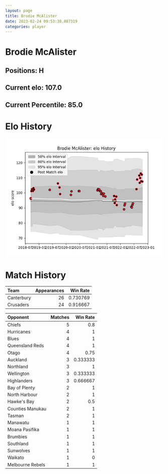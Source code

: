 ```yaml
---  
layout: page  
title: Brodie McAlister  
date: 2023-02-24 09:53:38.887319  
categories: player  
---
```

# Brodie McAlister

## Positions: H

## Current elo: 107.0

## Current Percentile: 85.0

# Elo History


![elo history](history_BrodieMcAlister.png)
# Match History


| Team       |   Appearances |   Win Rate |
|:-----------|--------------:|-----------:|
| Canterbury |            26 |   0.730769 |
| Crusaders  |            24 |   0.916667 |

| Opponent         |   Matches |   Win Rate |
|:-----------------|----------:|-----------:|
| Chiefs           |         5 |   0.8      |
| Hurricanes       |         4 |   1        |
| Blues            |         4 |   1        |
| Queensland Reds  |         4 |   1        |
| Otago            |         4 |   0.75     |
| Auckland         |         3 |   0.333333 |
| Northland        |         3 |   1        |
| Wellington       |         3 |   0.333333 |
| Highlanders      |         3 |   0.666667 |
| Bay of Plenty    |         2 |   1        |
| North Harbour    |         2 |   1        |
| Hawke's Bay      |         2 |   0.5      |
| Counties Manukau |         2 |   1        |
| Tasman           |         2 |   1        |
| Manawatu         |         1 |   1        |
| Moana Pasifika   |         1 |   1        |
| Brumbies         |         1 |   1        |
| Southland        |         1 |   1        |
| Sunwolves        |         1 |   1        |
| Waikato          |         1 |   0        |
| Melbourne Rebels |         1 |   1        |